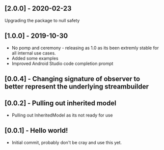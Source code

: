 ## [2.0.0] - 2020-02-23

Upgrading the package to null safety

## [1.0.0] - 2019-10-30

* No pomp and ceremony - releasing as 1.0 as its been extremly stable for all internal use cases.
* Added some examples
* Improved Android Studio code completion prompt

## [0.0.4] - Changing signature of observer to better represent the underlying streambuilder

## [0.0.2] - Pulling out inherited model

* Pulling out InheritedModel as its not ready for use

## [0.0.1] - Hello world!

* Initial commit, probably don't be cray and use this yet.